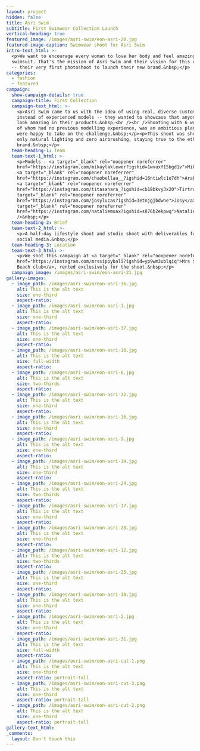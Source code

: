 ```yaml
---
layout: project
hidden: false
title: Asri Swim
subtitle: First Swimwear Collection Launch
vertical-heading: true
featured_image: /images/asri-swim/eon-asri-20.jpg
featured-image-caption: Swimwear shoot for Asri Swim
intro-text_html: >-
  <p>We want to encourage every woman to love her body and feel amazing in a
  swimsuit. That's the mission of Asri Swim and their vision for this campaign
  -- their very first photoshoot to launch their new brand.&nbsp;</p>
categories:
  - fashion
  - featured
campaign:
  show-campaign-details: true
  campaign-title: First Collection
  campaign-text_html: >-
    <p>Asri Swim came to us with the idea of using real, diverse customers
    instead of experienced models -- they wanted to showcase that anyone could
    look amazing in their products.&nbsp;<br /><br />Shooting with 6 women, many
    of whom had no previous modelling experience, was an ambitious plan but we
    were happy to take on the challenge.&nbsp;</p><p>This shoot was shot with
    only natural lighting and zero airbrushing, staying true to the ethos of the
    brand.&nbsp;</p>
  team-heading-1: Team
  team-text-1_html: >-
    <p>Models - <a target="_blank" rel="noopener noreferrer"
    href="https://instagram.com/mikaylaklewer?igshid=1wvuxf15bgd1v">Mikayla</a>,
    <a target="_blank" rel="noopener noreferrer"
    href="https://instagram.com/chaobellaa__?igshid=16ntiwlc1o7dh">Arabella</a>,
    <a target="_blank" rel="noopener noreferrer"
    href="https://instagram.com/titasahara_?igshid=cb18bkvy3x20">Tirtra</a>, <a
    target="_blank" rel="noopener noreferrer"
    href="https://instagram.com/josylucas?igshid=3etnjgjbdwne">Josy</a>&nbsp;&amp;&nbsp;<a
    target="_blank" rel="noopener noreferrer"
    href="https://instagram.com/nataliemuax?igshid=s876b2ekpwq">Natalie</a>&nbsp;<br
    />&nbsp;</p>
  team-heading-2: Brief
  team-text-2_html: >-
    <p>A half-day lifestyle shoot and studio shoot with deliverables for web and
    social media.&nbsp;</p>
  team-heading-3: Location
  team-text-3_html: >-
    <p>We shot this campaign at <a target="_blank" rel="noopener noreferrer"
    href="https://instagram.com/mrssippybali?igshid=yp9wm3ublqiq">Mrs Sippy
    Beach club</a>, rented exclusively for the shoot.&nbsp;</p>
  campaign_image: /images/asri-swim/eon-asri-21.jpg
gallery-images:
  - image_path: /images/asri-swim/eon-asri-36.jpg
    alt: This is the alt text
    size: one-third
    aspect-ratio:
  - image_path: /images/asri-swim/eon-asri-1.jpg
    alt: This is the alt text
    size: one-third
    aspect-ratio:
  - image_path: /images/asri-swim/eon-asri-37.jpg
    alt: This is the alt text
    size: one-third
    aspect-ratio:
  - image_path: /images/asri-swim/eon-asri-10.jpg
    alt: This is the alt text
    size: full-width
    aspect-ratio:
  - image_path: /images/asri-swim/eon-asri-6.jpg
    alt: This is the alt text
    size: two-thirds
    aspect-ratio:
  - image_path: /images/asri-swim/eon-asri-32.jpg
    alt: This is the alt text
    size: one-third
    aspect-ratio:
  - image_path: /images/asri-swim/eon-asri-16.jpg
    alt: This is the alt text
    size: one-third
    aspect-ratio:
  - image_path: /images/asri-swim/eon-asri-9.jpg
    alt: This is the alt text
    size: one-third
    aspect-ratio:
  - image_path: /images/asri-swim/eon-asri-14.jpg
    alt: This is the alt text
    size: one-third
    aspect-ratio:
  - image_path: /images/asri-swim/eon-asri-24.jpg
    alt: This is the alt text
    size: two-thirds
    aspect-ratio:
  - image_path: /images/asri-swim/eon-asri-17.jpg
    alt: This is the alt text
    size: one-third
    aspect-ratio:
  - image_path: /images/asri-swim/eon-asri-28.jpg
    alt: This is the alt text
    size: one-third
    aspect-ratio:
  - image_path: /images/asri-swim/eon-asri-12.jpg
    alt: This is the alt text
    size: two-thirds
    aspect-ratio:
  - image_path: /images/asri-swim/eon-asri-25.jpg
    alt: This is the alt text
    size: one-third
    aspect-ratio:
  - image_path: /images/asri-swim/eon-asri-38.jpg
    alt: This is the alt text
    size: one-third
    aspect-ratio:
  - image_path: /images/asri-swim/eon-asri-2.jpg
    alt: This is the alt text
    size: one-third
    aspect-ratio:
  - image_path: /images/asri-swim/eon-asri-31.jpg
    alt: This is the alt text
    size: full-width
    aspect-ratio:
  - image_path: /images/asri-swim/eon-asri-cut-1.png
    alt: This is the alt text
    size: one-third
    aspect-ratio: portrait-tall
  - image_path: /images/asri-swim/eon-asri-cut-3.png
    alt: This is the alt text
    size: one-third
    aspect-ratio: portrait-tall
  - image_path: /images/asri-swim/eon-asri-cut-2.png
    alt: This is the alt text
    size: one-third
    aspect-ratio: portrait-tall
gallery-text_html:
_comments:
  layout: Don't touch this
---
```


